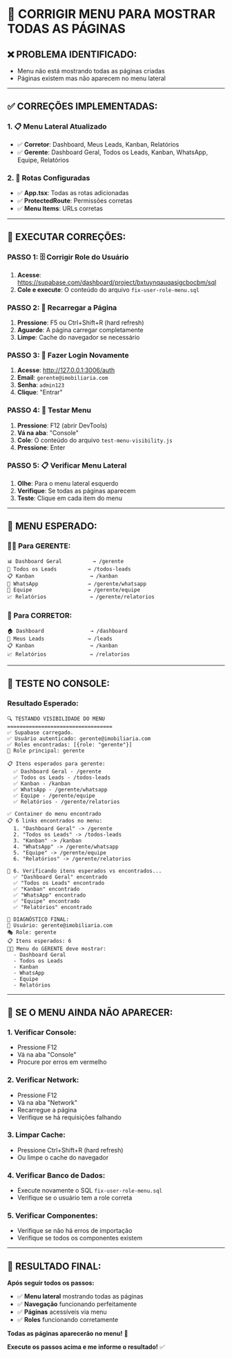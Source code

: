 # 🔧 CORRIGIR MENU PARA MOSTRAR TODAS AS PÁGINAS

## ❌ **PROBLEMA IDENTIFICADO:**
- Menu não está mostrando todas as páginas criadas
- Páginas existem mas não aparecem no menu lateral

---

## ✅ **CORREÇÕES IMPLEMENTADAS:**

### **1. 📋 Menu Lateral Atualizado**
- ✅ **Corretor**: Dashboard, Meus Leads, Kanban, Relatórios
- ✅ **Gerente**: Dashboard Geral, Todos os Leads, Kanban, WhatsApp, Equipe, Relatórios

### **2. 🧭 Rotas Configuradas**
- ✅ **App.tsx**: Todas as rotas adicionadas
- ✅ **ProtectedRoute**: Permissões corretas
- ✅ **Menu Items**: URLs corretas

---

## 🚀 **EXECUTAR CORREÇÕES:**

### **PASSO 1: 🗄️ Corrigir Role do Usuário**
1. **Acesse**: https://supabase.com/dashboard/project/bxtuynqauqasigcbocbm/sql
2. **Cole e execute**: O conteúdo do arquivo `fix-user-role-menu.sql`

### **PASSO 2: 🔄 Recarregar a Página**
1. **Pressione**: F5 ou Ctrl+Shift+R (hard refresh)
2. **Aguarde**: A página carregar completamente
3. **Limpe**: Cache do navegador se necessário

### **PASSO 3: 🔐 Fazer Login Novamente**
1. **Acesse**: http://127.0.0.1:3006/auth
2. **Email**: `gerente@imobiliaria.com`
3. **Senha**: `admin123`
4. **Clique**: "Entrar"

### **PASSO 4: 🧪 Testar Menu**
1. **Pressione**: F12 (abrir DevTools)
2. **Vá na aba**: "Console"
3. **Cole**: O conteúdo do arquivo `test-menu-visibility.js`
4. **Pressione**: Enter

### **PASSO 5: 📋 Verificar Menu Lateral**
1. **Olhe**: Para o menu lateral esquerdo
2. **Verifique**: Se todas as páginas aparecem
3. **Teste**: Clique em cada item do menu

---

## 🎯 **MENU ESPERADO:**

### **👨‍💼 Para GERENTE:**
```
📊 Dashboard Geral          → /gerente
👥 Todos os Leads          → /todos-leads
📋 Kanban                  → /kanban
💬 WhatsApp                → /gerente/whatsapp
🏢 Equipe                  → /gerente/equipe
📈 Relatórios              → /gerente/relatorios
```

### **👤 Para CORRETOR:**
```
🏠 Dashboard               → /dashboard
👥 Meus Leads              → /leads
📋 Kanban                  → /kanban
📈 Relatórios              → /relatorios
```

---

## 🧪 **TESTE NO CONSOLE:**

### **Resultado Esperado:**
```
🔍 TESTANDO VISIBILIDADE DO MENU
==================================
✅ Supabase carregado.
✅ Usuário autenticado: gerente@imobiliaria.com
✅ Roles encontradas: [{role: "gerente"}]
🎯 Role principal: gerente

📋 Itens esperados para gerente:
  ✅ Dashboard Geral - /gerente
  ✅ Todos os Leads - /todos-leads
  ✅ Kanban - /kanban
  ✅ WhatsApp - /gerente/whatsapp
  ✅ Equipe - /gerente/equipe
  ✅ Relatórios - /gerente/relatorios

✅ Container do menu encontrado
📋 6 links encontrados no menu:
  1. "Dashboard Geral" -> /gerente
  2. "Todos os Leads" -> /todos-leads
  3. "Kanban" -> /kanban
  4. "WhatsApp" -> /gerente/whatsapp
  5. "Equipe" -> /gerente/equipe
  6. "Relatórios" -> /gerente/relatorios

🎯 6. Verificando itens esperados vs encontrados...
  ✅ "Dashboard Geral" encontrado
  ✅ "Todos os Leads" encontrado
  ✅ "Kanban" encontrado
  ✅ "WhatsApp" encontrado
  ✅ "Equipe" encontrado
  ✅ "Relatórios" encontrado

🎯 DIAGNÓSTICO FINAL:
👤 Usuário: gerente@imobiliaria.com
🎭 Role: gerente
📋 Itens esperados: 6
👨‍💼 Menu do GERENTE deve mostrar:
  - Dashboard Geral
  - Todos os Leads
  - Kanban
  - WhatsApp
  - Equipe
  - Relatórios
```

---

## 🚨 **SE O MENU AINDA NÃO APARECER:**

### **1. Verificar Console:**
- Pressione F12
- Vá na aba "Console"
- Procure por erros em vermelho

### **2. Verificar Network:**
- Pressione F12
- Vá na aba "Network"
- Recarregue a página
- Verifique se há requisições falhando

### **3. Limpar Cache:**
- Pressione Ctrl+Shift+R (hard refresh)
- Ou limpe o cache do navegador

### **4. Verificar Banco de Dados:**
- Execute novamente o SQL `fix-user-role-menu.sql`
- Verifique se o usuário tem a role correta

### **5. Verificar Componentes:**
- Verifique se não há erros de importação
- Verifique se todos os componentes existem

---

## 🎉 **RESULTADO FINAL:**

**Após seguir todos os passos:**
- ✅ **Menu lateral** mostrando todas as páginas
- ✅ **Navegação** funcionando perfeitamente
- ✅ **Páginas** acessíveis via menu
- ✅ **Roles** funcionando corretamente

**Todas as páginas aparecerão no menu!** 🚀

**Execute os passos acima e me informe o resultado!** ✅





